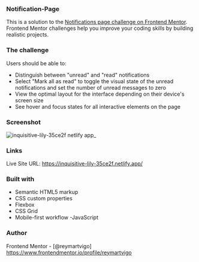 ### Notification-Page

This is a solution to the [Notifications page challenge on Frontend Mentor](https://www.frontendmentor.io/challenges/notifications-page-DqK5QAmKbC). Frontend Mentor challenges help you improve your coding skills by building realistic projects. 

### The challenge

Users should be able to:

- Distinguish between "unread" and "read" notifications
- Select "Mark all as read" to toggle the visual state of the unread notifications and set the number of unread messages to zero
- View the optimal layout for the interface depending on their device's screen size
- See hover and focus states for all interactive elements on the page


### Screenshot
![inquisitive-lily-35ce2f netlify app_](https://user-images.githubusercontent.com/111113305/192674102-d93bd05a-8c31-4e6f-be63-dd2c31ba8955.png)


### Links

Live Site URL: https://inquisitive-lily-35ce2f.netlify.app/

### Built with

- Semantic HTML5 markup
- CSS custom properties
- Flexbox
- CSS Grid
- Mobile-first workflow
-JavaScript

### Author
 Frontend Mentor - [@reymartvigo] https://www.frontendmentor.io/profile/reymartvigo

